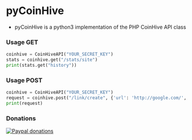 # pyCoinHive
- pyCoinHive is a python3 implementation of the PHP CoinHive API class

### Usage GET

```python
coinhive = CoinHiveAPI("YOUR_SECRET_KEY")
stats = coinhive.get("/stats/site")
print(stats.get("history"))
```

### Usage POST

```python
coinhive = CoinHiveAPI("YOUR_SECRET_KEY")
request = coinhive.post("/link/create", {'url': 'http://google.com/', 'hashes': 1024})
print(request)
```

### Donations
[![Paypal donations](http://noororphansfund.org/wp-content/uploads/2014/06/paypalicon.png "Paypal donations")](https://www.paypal.me/xafnir "Paypal donations")
